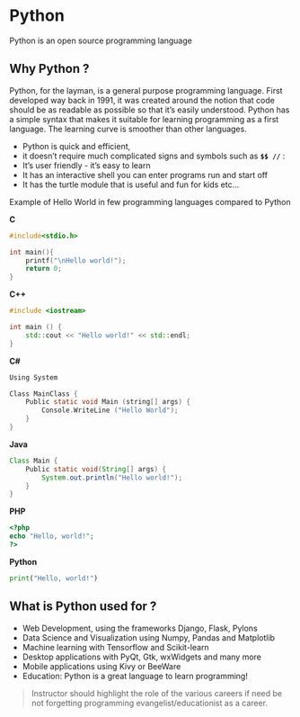 # Python 

Python is an open source programming language

## Why Python ?
Python, for the layman, is a general purpose programming language. First developed way back in 1991, it was created around the notion that code should be as readable as possible so that it’s easily understood. Python has a simple syntax that makes it suitable for learning programming as a first language. The learning curve is smoother than other languages.

+ Python is quick and efficient, 
+ it doesn’t require much complicated signs and symbols such as **`$$ //`** :
+ It’s user friendly - it’s easy to learn
+ It has an interactive shell you can enter programs run and start off
+ It has the turtle module that is useful and fun for kids etc…

Example of Hello World in few programming languages compared to Python

**C**

```c
#include<stdio.h>

int main(){
    printf("\nHello world!");
    return 0;
}
```

**C++**

```c++
#include <iostream>

int main () {
    std::cout << "Hello world!" << std::endl;
}
```

**C#**

```c
Using System

Class MainClass {
    Public static void Main (string[] args) { 
        Console.WriteLine ("Hello World");
    }
}
```

**Java**

```java
Class Main {
	Public static void(String[] args) {
    	System.out.println("Hello world!");
    }
}
```

**PHP**

```php
<?php
echo "Hello, world!";
?>
```

**Python**

```python
print("Hello, world!")
```



## What is Python used for ?
+ Web Development, using the frameworks Django, Flask, Pylons
+ Data Science and Visualization using Numpy, Pandas and Matplotlib
+ Machine learning with Tensorflow and Scikit-learn
+ Desktop applications with PyQt, Gtk, wxWidgets and many more
+ Mobile applications using Kivy or BeeWare
+ Education: Python is a great language to learn programming!

> Instructor should highlight the role of the various careers if need be not forgetting programming evangelist/educationist as a career.
